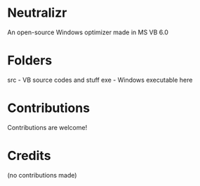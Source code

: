 # Neutralizr
An open-source Windows optimizer made in MS VB 6.0

# Folders
src - VB source codes and stuff
exe - Windows executable here

# Contributions
Contributions are welcome!

# Credits
(no contributions made)
